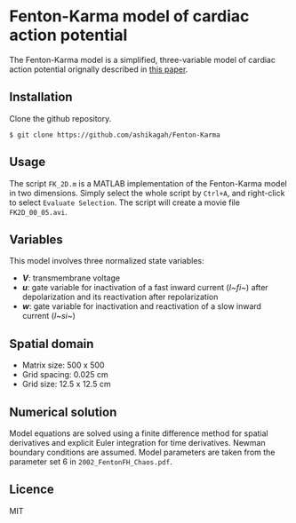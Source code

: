 # Fenton-Karma model of cardiac action potential

The Fenton-Karma model is a simplified, three-variable model of cardiac action potential orignally described in [this paper](http://aip.scitation.org/doi/10.1063/1.166311).

## Installation
Clone the github repository.
```
$ git clone https://github.com/ashikagah/Fenton-Karma
```

## Usage
The script `FK_2D.m` is a MATLAB implementation of the Fenton-Karma model in two dimensions. Simply select the whole script by `Ctrl+A`, and right-click to select `Evaluate Selection`. The script will create a movie file `FK2D_00_05.avi`.

## Variables
This model involves three normalized state variables:
- **_V_**: transmembrane voltage
- _**u**_: gate variable for inactivation of a fast inward current (_I~fi~_) after depolarization and its reactivation after repolarization
- **_w_**: gate variable for inactivation and reactivation of a slow inward current (_I~si~_)

## Spatial domain
- Matrix size: 500 x 500
- Grid spacing: 0.025 cm
- Grid size: 12.5 x 12.5 cm

## Numerical solution
Model equations are solved using a finite difference method for spatial derivatives and explicit Euler integration for time derivatives. Newman boundary conditions are assumed. Model parameters are taken from the parameter set 6 in `2002_FentonFH_Chaos.pdf`. 

## Licence
MIT
